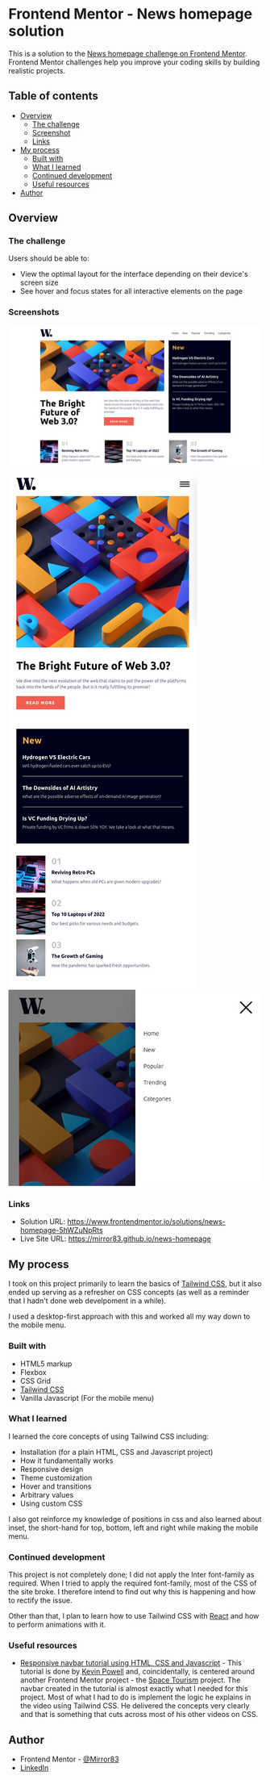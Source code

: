 # Frontend Mentor - News homepage solution

This is a solution to the [News homepage challenge on Frontend Mentor](https://www.frontendmentor.io/challenges/news-homepage-H6SWTa1MFl). Frontend Mentor challenges help you improve your coding skills by building realistic projects. 

## Table of contents

- [Overview](#overview)
  - [The challenge](#the-challenge)
  - [Screenshot](#screenshot)
  - [Links](#links)
- [My process](#my-process)
  - [Built with](#built-with)
  - [What I learned](#what-i-learned)
  - [Continued development](#continued-development)
  - [Useful resources](#useful-resources)
- [Author](#author)

## Overview

### The challenge

Users should be able to:

- View the optimal layout for the interface depending on their device's screen size
- See hover and focus states for all interactive elements on the page

### Screenshots

![Desktop screenshot](./screenshots/desktop.png)
![Mobile screenshot](./screenshots/mobile.png)
![Mobile menu screenshot](./screenshots/mobile-menu.png)


### Links

- Solution URL: https://www.frontendmentor.io/solutions/news-homepage-5hWZuNpRts
- Live Site URL: https://mirror83.github.io/news-homepage

## My process
I took on this project primarily to learn the basics of [Tailwind CSS](https://tailwindcss.com/), but it also ended up serving as a refresher on CSS concepts (as well as a reminder that I hadn't done web develpoment in a while).

I used a desktop-first approach with this and worked all my way down to the mobile menu.

### Built with

- HTML5 markup
- Flexbox
- CSS Grid
- [Tailwind CSS](https://tailwindcss.com/)
- Vanilla Javascript (For the mobile menu)

### What I learned

I learned the core concepts of using Tailwind CSS including:
- Installation (for a plain HTML, CSS and Javascript project)
- How it fundamentally works
- Responsive design
- Theme customization
- Hover and transitions
- Arbitrary values
- Using custom CSS

I also got reinforce my knowledge of positions in css and also learned about inset, the short-hand for top, bottom, left and right while making the mobile menu.

### Continued development

This project is not completely done; I did not apply the Inter font-family as required. When I tried to apply the required font-family, most of the CSS of the site broke. I therefore intend to find out why this is happening and how to rectify the issue.

Other than that, I plan to learn how to use Tailwind CSS with [React](https://react.dev/) and how to perform animations with it.


### Useful resources

- [Responsive navbar tutorial using HTML, CSS and Javascript](https://www.youtube.com/watch?v=HbBMp6yUXO0&list=PPSV) - This tutorial is done by [Kevin Powell](https://www.youtube.com/@KevinPowell) and, coincidentally, is centered around another Frontend Mentor project - the [Space Tourism](https://www.frontendmentor.io/challenges/space-tourism-multipage-website-gRWj1URZ3) project. The navbar created in the tutorial is almost exactly what I needed for this project. Most of what I had to do is implement the logic he explains in the video using Tailwind CSS. He delivered the concepts very clearly and that is something that cuts across most of his other videos on CSS.

## Author

- Frontend Mentor - [@Mirror83](https://www.frontendmentor.io/profile/Mirror83)
- [LinkedIn](https://www.linkedin.com/in/glen-omondi-22b57a257)

